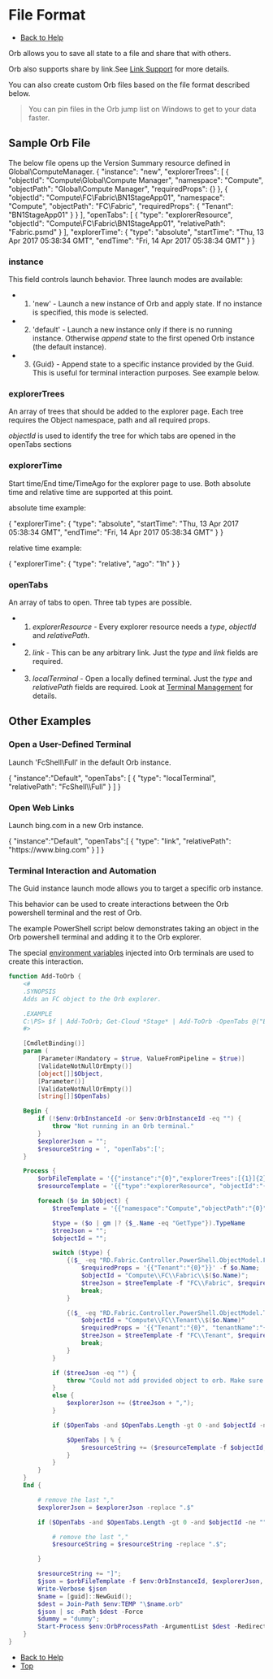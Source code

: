 # File Format

* [Back to Help](all.md)

Orb allows you to save all state to a file and share that with others.

Orb also supports share by link.See [Link Support](linkSupport.md) for more details.

You can also create custom Orb files based on the file format described below.

> You can pin files in the Orb jump list on Windows to get to your data faster.

## Sample Orb File

The below file opens up the Version Summary resource defined in Global\ComputeManager.
<objectExplorer>
{
    "instance": "new",
    "explorerTrees": [
        {
            "objectId": "Compute\\Global\\Compute Manager",
            "namespace": "Compute",
            "objectPath": "Global\\Compute Manager",
            "requiredProps": {}
        },
        {
            "objectId": "Compute\\FC\\Fabric\\BN1StageApp01",
            "namespace": "Compute",
            "objectPath": "FC\\Fabric",
            "requiredProps": {
                "Tenant": "BN1StageApp01"
            }
        }
    ],
    "openTabs": [
        {
            "type": "explorerResource",
            "objectId": "Compute\\FC\\Fabric\\BN1StageApp01",
            "relativePath": "Fabric.psmd"
        }
    ],
    "explorerTime": {
        "type": "absolute",
        "startTime": "Thu, 13 Apr 2017 05:38:34 GMT",
        "endTime": "Fri, 14 Apr 2017 05:38:34 GMT"
    }
}
</objectExplorer>

### instance

This field controls launch behavior. Three launch modes are available:

* 1. 'new' - Launch a new instance of Orb and apply state. If no instance is specified, this mode is selected.
* 2. 'default' - Launch a new instance only if there is no running instance. Otherwise *append* state to the first opened Orb instance (the default instance).
* 3. {Guid} - Append state to a specific instance provided by the Guid. This is useful for terminal interaction purposes. See example below.

### explorerTrees

An array of trees that should be added to the explorer page. Each tree requires the Object namespace, path and all required props.

*objectId* is used to identify the tree for which tabs are opened in the openTabs sections

### explorerTime

Start time/End time/TimeAgo for the explorer page to use. Both absolute time and relative time are supported at this point.

absolute time example:

<objectExplorer>
{
    "explorerTime": {
        "type": "absolute",
        "startTime": "Thu, 13 Apr 2017 05:38:34 GMT",
        "endTime": "Fri, 14 Apr 2017 05:38:34 GMT"
    }
}
</objectExplorer>

relative time example:

<objectExplorer>
{
    "explorerTime": {
        "type": "relative",
        "ago": "1h"
    }
}
</objectExplorer>

### openTabs

An array of tabs to open. Three tab types are possible.

* 1. *explorerResource* - Every explorer resource needs a *type*, *objectId* and *relativePath*.
* 2. *link* - This can be any arbitrary link. Just the *type* and *link* fields are required.
* 3. *localTerminal* - Open a locally defined terminal. Just the *type* and *relativePath* fields are required. Look at [Terminal Management](terminal.md) for details.

## Other Examples

### Open a User-Defined Terminal

Launch 'FcShell\Full' in the default Orb instance.

<objectExplorer>
{
    "instance":"Default",
    "openTabs": [
            {
                "type": "localTerminal",
                "relativePath": "FcShell\\Full"
            }
    ]
}
</objectExplorer>

### Open Web Links

Launch bing.com in a new Orb instance.

<objectExplorer>
{
    "instance":"Default",
    "openTabs":[
            {
            "type": "link",
            "relativePath": "https://www.bing.com"
        }
    ]
}
</objectExplorer>

### Terminal Interaction and Automation

The Guid instance launch mode allows you to target a specific orb instance.

This behavior can be used to create interactions between the Orb powershell terminal and the rest of Orb.

The example PowerShell script below demonstrates taking an object in the Orb powershell terminal and adding it to the Orb explorer.

The special [environment variables](terminal.md) injected into Orb terminals are used to create this interaction.

```powershell
function Add-ToOrb {
    <#
    .SYNOPSIS
    Adds an FC object to the Orb explorer.

    .EXAMPLE
    C:\PS> $f | Add-ToOrb; Get-Cloud *Stage* | Add-ToOrb -OpenTabs @("Events\TenantEvents.kusto");
    #>

    [CmdletBinding()]
    param (
        [Parameter(Mandatory = $true, ValueFromPipeline = $true)]
        [ValidateNotNullOrEmpty()]
        [object[]]$Object,
        [Parameter()]
        [ValidateNotNullOrEmpty()]
        [string[]]$OpenTabs)

    Begin {
        if (!$env:OrbInstanceId -or $env:OrbInstanceId -eq "") {
            throw "Not running in an Orb terminal."
        }
        $explorerJson = "";
        $resourceString = ', "openTabs":[';
    }

    Process {
        $orbFileTemplate = '{{"instance":"{0}","explorerTrees":[{1}]{2}}}';
        $resourceTemplate = '{{"type":"explorerResource", "objectId":"{0}", "relativePath":"{1}"}},';

        foreach ($o in $Object) {
            $treeTemplate = '{{"namespace":"Compute","objectPath":"{0}","requiredProps":{1},"objectId":"{2}"}}';

            $type = ($o | gm |? {$_.Name -eq "GetType"}).TypeName
            $treeJson = "";
            $objectId = "";

            switch ($type) {
                {($_ -eq "RD.Fabric.Controller.PowerShell.ObjectModel.Fabric") -or ($_ -eq "RD.Fabric.Controller.PowerShell.ObjectModel.Cloud")} {
                    $requiredProps = '{{"Tenant":"{0}"}}' -f $o.Name;
                    $objectId = "Compute\\FC\\Fabric\\$($o.Name)";
                    $treeJson = $treeTemplate -f "FC\\Fabric", $requiredProps, $objectId
                    break;
                }

                {($_ -eq "RD.Fabric.Controller.PowerShell.ObjectModel.Tenant")} {
                    $objectId = "Compute\\FC\\Tenant\\$($o.Name)"
                    $requiredProps = '{{"Tenant":"{0}", "tenantName":"{1}"}}' -f $o.FabricName, $o.Name;
                    $treeJson = $treeTemplate -f "FC\\Tenant", $requiredProps, $objectId
                    break;
                }
            }

            if ($treeJson -eq "") {
                throw "Could not add provided object to orb. Make sure the provided object type is supported.";
            }
            else {
                $explorerJson += ($treeJson + ",");
            }

            if ($OpenTabs -and $OpenTabs.Length -gt 0 -and $objectId -ne "") {

                $OpenTabs | % {
                    $resourceString += ($resourceTemplate -f $objectId, $_.Replace("\", "\\"))
                }
            }
        }
    }
    End {

        # remove the last ","
        $explorerJson = $explorerJson -replace ".$"

        if ($OpenTabs -and $OpenTabs.Length -gt 0 -and $objectId -ne "") {

            # remove the last ","
            $resourceString = $resourceString -replace ".$";

        }

        $resourceString += "]";
        $json = $orbFileTemplate -f $env:OrbInstanceId, $explorerJson, $resourceString
        Write-Verbose $json
        $name = [guid]::NewGuid();
        $dest = Join-Path $env:TEMP "\$name.orb"
        $json | sc -Path $dest -Force
        $dummy = "dummy";
        Start-Process $env:OrbProcessPath -ArgumentList $dest -RedirectStandardOutput $dummy;
    }
}
```

* [Back to Help](all.md)
* [Top](#file-format)